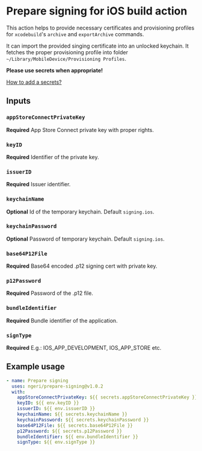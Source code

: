 # Prepare signing for iOS build action

This action helps to provide necessary certificates and provisioning profiles for `xcodebuild`'s `archive` and `exportArchive` commands.

It can import the provided singing certificate into an unlocked keychain. It fetches the proper provisioning profile into folder `~/Library/MobileDevice/Provisioning Profiles`.

**Please use secrets when appropriate!**

[How to add a secrets?](https://help.github.com/en/actions/automating-your-workflow-with-github-actions/creating-and-using-encrypted-secrets)

## Inputs

### `appStoreConnectPrivateKey`

**Required** App Store Connect private key with proper rights.

### `keyID`

**Required** Identifier of the private key.

### `issuerID`

**Required** Issuer identifier.

### `keychainName`

**Optional** Id of the temporary keychain. Default `signing.ios`.

### `keychainPassword`

**Optional** Password of temporary keychain. Default `signing.ios`.


### `base64P12File`

**Required** Base64 encoded .p12 signing cert with private key.

### `p12Password`

**Required** Password of the .p12 file.

### `bundleIdentifier`

**Required** Bundle identifier of the application.

### `signType`

**Required** E.g.: IOS_APP_DEVELOPMENT, IOS_APP_STORE etc.

## Example usage
```yaml
- name: Prepare signing
  uses: ngeri/prepare-signing@v1.0.2
  with:
    appStoreConnectPrivateKey: ${{ secrets.appStoreConnectPrivateKey }}
    keyID: ${{ env.keyID }}
    issuerID: ${{ env.issuerID }}
    keychainName: ${{ secrets.keychainName }}
    keychainPassword: ${{ secrets.keychainPassword }}
    base64P12File: ${{ secrets.base64P12File }}
    p12Password: ${{ secrets.p12Password }}
    bundleIdentifier: ${{ env.bundleIdentifier }}
    signType: ${{ env.signType }}
```
